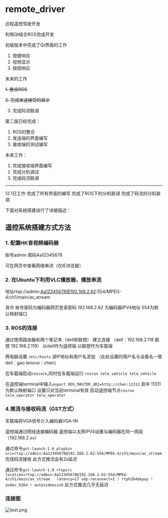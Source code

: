 # remote_driver
远程遥控驾驶开发


利用Qt结合ROS完成开发 


初级版本中完成了Qt界面的工作

1. 按键响应
2. 视频显示
3. 按钮响应


未来的工作  

~~1. 整合ROS~~

~~2. 完成发送接受的显示~~

3. 完成码流联调

第二版已经完成：

1. ROS的整合
2. 发送端的界面编写
3. 接收端的测试编写

未来工作：

1. 完成接收端界面编写
2. 完成分机调试
3. 完成码流联调

---

12.1日工作
完成了所有界面的编写
完成了ROS下的分机联调 
完成了码流的分机联调

下面对系统搭建进行了详细描述：



## 遥控系统搭建方式方法

### 1. 配置HK音视频编码器 
账号admin 密码Aa12345678

可在网页中查看网络串流（仅IE浏览器）

### 2. 在Ubuntu下利用VLC播放器，播放串流
地址rtsp://admin:Aa12345678@192.168.2.62:554/MPEG-4/ch1/main/av_stream

其中 账号密码为编码器网页登录密码 
192.168.2.62 为编码器IPV4地址
554为默认映射端口

### 3. ROS的连接
通过使用路由器和两个笔记本（dell和联想） 建立连接 （dell：192.168.2.118    联想 192.168.2.119）
以dell作为遥控端
以联想作为车载端

两电脑设置 `/etc/hosts` 讲IP地址和用户名添加 （此处设置的用户名与设备名一致  dell：gao  lenovo：chen）

在车载端启动`roscore`,同时在车载端运行 `rosrun tele_vehicle tele_vehicle `

在遥控端terminal中输入`export ROS_MASTER_URI=http://chen:11311`
其中 11311为默认映射端口 设置只对当前terminal有效
启动遥控端节点`rosrun tele_operator tele_operator`

### 4.推流与接收码流（GST方式）

车载端将VGA信号介入编码器VGA-IN

遥控端通过网线连接编码器
遥控端以太网IPV4设置与编码器在同一网段 （192.168.2.xx）

通过命令`gst-launch-1.0 playbin uri=rtsp://admin:Aa12345678@192.168.2.62:554/MPEG-4/ch1/main/av_stream`完成码流接收
此方式推流会有2s延迟

通过命令`gst-launch-1.0 rtspsrc  location=rtsp://admin:Aa12345678@192.168.2.62:554/MPEG-4/ch1/main/av_stream   latency=17 udp-reconnect=1 ! rtph264depay ! avdec_h264 ! autovideosink`
此方式推流几乎无延迟

### 连接图

![test.png](https://i.loli.net/2021/12/01/6MHanALXkCquejs.png)

